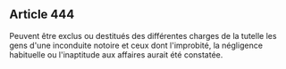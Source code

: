 Article 444
----
Peuvent être exclus ou destitués des différentes charges de la tutelle les gens
d'une inconduite notoire et ceux dont l'improbité, la négligence habituelle ou
l'inaptitude aux affaires aurait été constatée.
